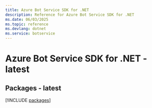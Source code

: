 ```yaml
---
title: Azure Bot Service SDK for .NET
description: Reference for Azure Bot Service SDK for .NET
ms.date: 06/03/2025
ms.topic: reference
ms.devlang: dotnet
ms.service: botservice
---
```

# Azure Bot Service SDK for .NET - latest
## Packages - latest
[!INCLUDE [packages](bot-service-index.md)]